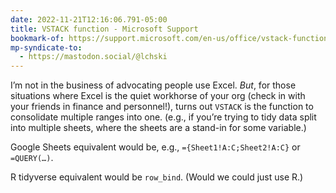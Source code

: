 ```yaml
---
date: 2022-11-21T12:16:06.791-05:00
title: VSTACK function - Microsoft Support
bookmark-of: https://support.microsoft.com/en-us/office/vstack-function-a4b86897-be0f-48fc-adca-fcc10d795a9c
mp-syndicate-to:
  - https://mastodon.social/@lchski
---
```

I’m not in the business of advocating people use Excel. _But_, for those situations where Excel is the quiet workhorse of your org (check in with your friends in finance and personnel!), turns out `VSTACK` is the function to consolidate multiple ranges into one. (e.g., if you’re trying to tidy data split into multiple sheets, where the sheets are a stand-in for some variable.)

Google Sheets equivalent would be, e.g., `={Sheet1!A:C;Sheet2!A:C}` or `=QUERY(…)`.

R tidyverse equivalent would be `row_bind`. (Would we could just use R.)
